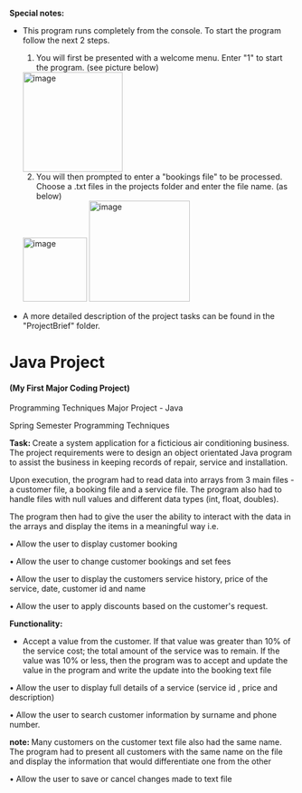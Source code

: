 <strong>Special notes:</strong>

- This program runs completely from the console. To start the program follow the next 2 steps.
  
  1) You will first be presented with a welcome menu. Enter "1" to start the program. (see picture below)
  
  <img width="176" alt="image" src="https://user-images.githubusercontent.com/103421610/201460154-578fdce4-118c-4737-a448-48a21aeef90b.png">
  
  2) You will then prompted to enter a "bookings file" to be processed. Choose a .txt files in the projects folder and enter the file name. (as below)
  
  <img width="113" alt="image" src="https://user-images.githubusercontent.com/103421610/201460356-a8f6ef3b-622a-4d95-b8b7-599f1203df50.png">
  
  <img width="178" alt="image" src="https://user-images.githubusercontent.com/103421610/201460423-035506c2-6c5a-4f27-995c-fa6ce871a5eb.png">

- A more detailed description of the project tasks can be found in the "ProjectBrief" folder. 

# Java Project 
<h4>(My First Major Coding Project)</h4>
Programming Techniques Major Project - Java

Spring Semester
Programming Techniques 

<strong>Task: </strong>Create a system application for a ficticious air conditioning business.
The project requirements were to design an object
orientated Java program to
assist the business in keeping records of repair, service and
installation.

Upon execution, the program had to read data into arrays from 3 main files - a
customer file, a booking file and a service file. The program also had to handle
files with null values and different data types (int, float, doubles).

The program then had to give the user the ability to interact with the data in
the arrays and display the items in a meaningful way i.e.

• Allow the user to display customer booking

• Allow the user to change customer bookings and set fees

• Allow the user to display the customers service history, price of the service,
date, customer id and name

• Allow the user to apply discounts based on the customer's request. 
   
   <strong>Functionality:</strong>
   
  - Accept a value from the customer. If that value was
greater than 10% of the service cost; the total amount of the service was to
remain. If the value was 10% or less, then the program was to accept and
update the value in the program and write the update into the booking text
file

• Allow the user to display full details of a service (service id , price and
description)

• Allow the user to search customer information by surname and phone
number. 

<strong>note: </strong>Many customers on the customer text file also had the same name.
The program had to present all customers with the same
name on the file and display the information that would differentiate one
from the other

• Allow the user to save or cancel changes made to text file
 
